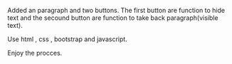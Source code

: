 
Added an paragraph and two buttons.
The first button are function to hide text and the secound button are function to take back paragraph(visible text).

Use html , css , bootstrap and javascript.

Enjoy the procces.